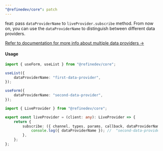 ```yaml
---
"@refinedev/core": patch
---
```


feat: pass `dataProviderName` to `liveProvider.subscribe` method.
From now on, you can use the `dataProviderName` to distinguish between different data providers.

[Refer to documentation for more info about multiple data providers ->](https://refine.dev/docs/api-reference/core/providers/data-provider/#multiple-data-providers)

#### Usage

```ts
import { useForm, useList } from "@refinedev/core";

useList({
    dataProviderName: "first-data-provider",
});

useForm({
    dataProviderName: "second-data-provider",
});
```

```ts
import { LiveProvider } from "@refinedev/core";

export const liveProvider = (client: any): LiveProvider => {
    return {
        subscribe: ({ channel, types, params, callback, dataProviderName }) => {
            console.log({ dataProviderName }); //  "second-data-provider"
        },
    };
};
```
